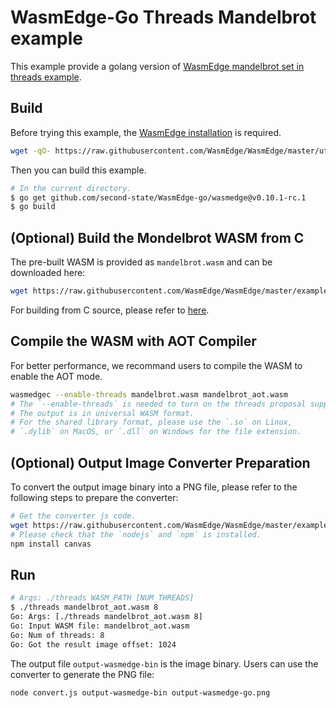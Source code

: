 # WasmEdge-Go Threads Mandelbrot example

This example provide a golang version of [WasmEdge mandelbrot set in threads example](https://github.com/WasmEdge/WasmEdge/tree/master/examples/capi/mandelbrot-set-in-threads).

## Build

Before trying this example, the [WasmEdge installation](https://wasmedge.org/book/en/start/install.html) is required.

```bash
wget -qO- https://raw.githubusercontent.com/WasmEdge/WasmEdge/master/utils/install.sh | bash -s -- -v 0.10.1-rc.1
```

Then you can build this example.

```bash
# In the current directory.
$ go get github.com/second-state/WasmEdge-go/wasmedge@v0.10.1-rc.1
$ go build
```

## (Optional) Build the Mondelbrot WASM from C

The pre-built WASM is provided as `mandelbrot.wasm` and can be downloaded here:

```bash
wget https://raw.githubusercontent.com/WasmEdge/WasmEdge/master/examples/capi/mandelbrot-set-in-threads/mandelbrot.wasm
```

For building from C source, please refer to [here](https://github.com/WasmEdge/WasmEdge/tree/master/examples/capi/mandelbrot-set-in-threads#the-mandelbrot-c-program-to-wasm).

## Compile the WASM with AOT Compiler

For better performance, we recommand users to compile the WASM to enable the AOT mode.

```bash
wasmedgec --enable-threads mandelbrot.wasm mandelbrot_aot.wasm
# The `--enable-threads` is needed to turn on the threads proposal supporting.
# The output is in universal WASM format.
# For the shared library format, please use the `.so` on Linux,
# `.dylib` on MacOS, or `.dll` on Windows for the file extension.
```

## (Optional) Output Image Converter Preparation

To convert the output image binary into a PNG file, please refer to the following steps to prepare the converter:

```bash
# Get the converter js code.
wget https://raw.githubusercontent.com/WasmEdge/WasmEdge/master/examples/capi/mandelbrot-set-in-threads/convert.js
# Please check that the `nodejs` and `npm` is installed.
npm install canvas
```

## Run

```bash
# Args: ./threads WASM_PATH [NUM_THREADS]
$ ./threads mandelbrot_aot.wasm 8
Go: Args: [./threads mandelbrot_aot.wasm 8]
Go: Input WASM file: mandelbrot_aot.wasm
Go: Num of threads: 8
Go: Got the result image offset: 1024
```

The output file `output-wasmedge-bin` is the image binary.
Users can use the converter to generate the PNG file:

```bash
node convert.js output-wasmedge-bin output-wasmedge-go.png
```
